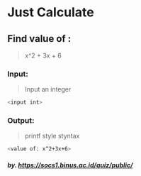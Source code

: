 # Just Calculate

## Find value of : 

> x^2 + 3x + 6  

### Input:

> Input an integer

```sh
<input int>
```

### Output:

> printf style styntax  

```sh
<value of: x^2+3x+6>
```

##### by. https://socs1.binus.ac.id/quiz/public/ 
